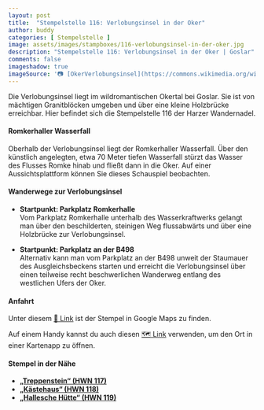 ```yaml
---
layout: post
title:  "Stempelstelle 116: Verlobungsinsel in der Oker"
author: buddy
categories: [ Stempelstelle ]
image: assets/images/stampboxes/116-verlobungsinsel-in-der-oker.jpg
description: "Stempelstelle 116: Verlobungsinsel in der Oker | Goslar"
comments: false
imageshadow: true
imageSource: '📷 [OkerVerlobungsinsel](https://commons.wikimedia.org/wiki/File:OkerVerlobungsinsel.JPG) von <a href="//commons.wikimedia.org/wiki/User:Kassandro" title="User:Kassandro">Kassandro</a> unter Lizenz [CC BY-SA 3.0](https://creativecommons.org/licenses/by-sa/3.0)'
---
```


Die Verlobungsinsel liegt im wildromantischen Okertal bei Goslar. Sie ist von mächtigen Granitblöcken umgeben und über eine kleine Holzbrücke erreichbar. Hier befindet sich die Stempelstelle 116 der Harzer Wandernadel. 

#### Romkerhaller Wasserfall

Oberhalb der Verlobungsinsel liegt der Romkerhaller Wasserfall. Über den künstlich angelegten, etwa 70 Meter tiefen Wasserfall stürzt das Wasser des Flusses Romke hinab und fließt dann in die Oker. Auf einer Aussichtsplattform können Sie dieses Schauspiel beobachten. 

#### Wanderwege zur Verlobungsinsel

- **Startpunkt: Parkplatz Romkerhalle**  
  Vom Parkplatz Romkerhalle unterhalb des Wasserkraftwerks gelangt man über den beschilderten, steinigen Weg flussabwärts und über eine Holzbrücke zur Verlobungsinsel. 

- **Startpunkt: Parkplatz an der B498**  
  Alternativ kann man vom Parkplatz an der B498 unweit der Staumauer des Ausgleichsbeckens starten und erreicht die Verlobungsinsel über einen teilweise recht beschwerlichen Wanderweg entlang des westlichen Ufers der Oker. 

#### Anfahrt

Unter diesem [📍 Link](https://www.google.com/maps/dir/?api=1&origin=&destination=51.8506%2C%2010.4711) ist der Stempel in Google Maps zu finden.

<div class="android-only">
  Auf einem Handy kannst du auch diesen 
  <a href="geo:51.8506,10.4711">🗺️ Link</a> 
  verwenden, um den Ort in einer Kartenapp zu öffnen.
  <p></p>
</div>

#### Stempel in der Nähe

- [**„Treppenstein“ (HWN 117)**](/stempelstelle-117-treppenstein)
- [**„Kästehaus“ (HWN 118)**](/stempelstelle-118-kaestehaus)
- [**„Hallesche Hütte“ (HWN 119)**](/stempelstelle-119-hallesche-huette)
